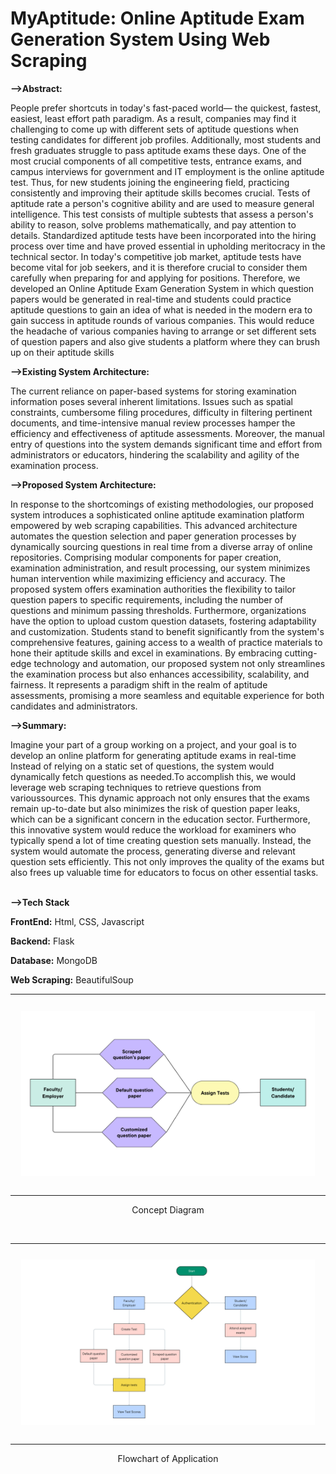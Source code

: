 # MyAptitude: Online Aptitude Exam Generation System Using Web Scraping
<strong>-->Abstract:</strong>
<p>People prefer shortcuts in today's fast-paced world— the quickest, fastest, easiest, least effort path paradigm. As a result, companies may find it challenging to come up with different sets of aptitude questions when testing candidates for different job profiles. Additionally, most students and fresh graduates struggle to pass aptitude exams these days. One of the most crucial components of all competitive tests, entrance exams, and campus interviews for government and IT employment is the online aptitude test. Thus, for new students joining the engineering field, practicing consistently and improving their aptitude skills becomes crucial. Tests of aptitude rate a person's cognitive ability and are used to measure general intelligence. This test consists of multiple subtests that assess a person's ability to reason, solve problems mathematically, and pay attention to details. Standardized aptitude tests have been incorporated into the hiring process over time and have proved essential in upholding meritocracy in the technical sector. In today's competitive job market, aptitude tests have become vital for job seekers, and it is therefore crucial to consider them carefully when preparing for and applying for positions. Therefore, we developed an Online Aptitude Exam Generation System in which question papers would be generated in real-time and students could practice aptitude questions to gain an idea of what is needed in the modern era to gain success in aptitude rounds of various companies. This would reduce the headache of various companies having to arrange or set different sets of question papers and also give students a platform where they can brush up on their aptitude skills</p>

<strong>-->Existing System Architecture:</strong>
<p>The current reliance on paper-based systems for storing examination information poses several inherent limitations. Issues such as spatial constraints, cumbersome filing procedures, difficulty in filtering pertinent documents, and time-intensive manual review processes hamper the efficiency and effectiveness of aptitude assessments. Moreover, the manual entry of questions into the system demands significant time and effort from administrators or educators, hindering the scalability and agility of the examination process.</p>

<strong>-->Proposed System Architecture:</strong>
<p>In response to the shortcomings of existing methodologies, our proposed system introduces a sophisticated online aptitude examination platform empowered by web scraping capabilities. This advanced architecture automates the question selection and paper generation processes by dynamically sourcing questions in real time from a diverse array of online repositories. Comprising modular components for paper creation, examination administration, and result processing, our system minimizes human intervention while maximizing efficiency and accuracy. The proposed system offers examination authorities the flexibility to tailor question papers to specific requirements, including the number of questions and minimum passing thresholds. Furthermore, organizations have the option to upload custom question datasets, fostering adaptability and customization. Students stand to benefit significantly from the system's comprehensive features, gaining access to a wealth of practice materials to hone their aptitude skills and excel in examinations. By embracing cutting-edge technology and automation, our proposed system not only streamlines the examination process but also enhances accessibility, scalability, and fairness. It represents a paradigm shift in the realm of aptitude assessments, promising a more seamless and equitable experience for both candidates and administrators.</p>

<strong>-->Summary:</strong>
<p>Imagine your part of a group working on a project, and your goal is to develop an online platform for generating aptitude exams in real-time Instead of relying on a static set of questions, the system would dynamically fetch questions as needed.To accomplish this, we would leverage web scraping techniques to retrieve questions from varioussources. This dynamic approach not only ensures that the exams remain up-to-date but also minimizes the risk of question paper leaks, which can be a significant concern in the education sector. Furthermore, this innovative system would reduce the workload for examiners who typically spend a lot of time creating question sets manually. Instead, the system would automate the process, generating diverse and relevant question sets efficiently. This not only improves the quality of the exams but also frees up valuable time for educators to focus on other essential tasks.</p>
<br>
<strong>-->Tech Stack</strong>

**FrontEnd:** Html, CSS, Javascript

**Backend:** Flask

**Database:** MongoDB

**Web Scraping:** BeautifulSoup


<table><tr>
<td> 
  <p align="center" style="padding: 10px">
    <img alt="Concept" src="/images/concept_diagram.png" width="900">
    
    
  </p> 
  
</td>
</tr></table>
<p style="text-align: center">Concept Diagram</p>
<br>
<table><tr>
<td> 
  <p align="center" style="padding: 10px">
    <img alt="flowchart" src="/images/flowchart.png" width="850">
    <br>
  </p>
</td>
</tr></table>
<p style="text-align: center">Flowchart of Application</p>